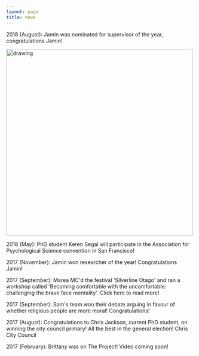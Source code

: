 ```yaml
---
layout: page
title: news
---
```


2018 (August): Jamin was nominated for supervisor of the year, congratulations Jamin! 

<img src="JaminAward.jpg" alt="drawing" width="500"/>

2018 (May): PhD student Keren Segal will participate in the Association for Psychological Science convention in San Francisco!

2017 (November): Jamin won researcher of the year! Congratulations Jamin! 

2017 (September): Marea MC'd the festival 'Silverline Otago' and ran a workshop called 'Becoming comfortable with the uncomfortable: challenging the brave face mentality'. Click here to read more! 

2017 (September): Sam's team won their debate arguing in favour of whether religious people are more moral! Congratulations!   

2017 (August): Congratulations to Chris Jackson, current PhD student, on winning the city council primary! All the best in the general election!  Chris City Council

2017 (February): Brittany was on The Project! Video coming soon! 
